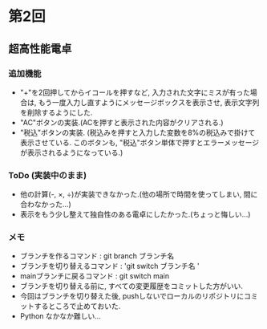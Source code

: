 # 第2回
## 超高性能電卓
### 追加機能
- "+"を2回押してからイコールを押すなど, 入力された文字にミスが有った場合は, もう一度入力し直すようにメッセージボックスを表示させ, 表示文字列を削除するようにした.
- "AC"ボタンの実装.(ACを押すと表示された内容がクリアされる.)
- "税込"ボタンの実装. (税込みを押すと入力した変数を8%の税込みで掛けて表示させている.
このボタンも, "税込"ボタン単体で押すとエラーメッセージが表示されるようになっている.)

### ToDo (実装中のまま)
-  他の計算(-, ×, ÷)が実装できなかった.(他の場所で時間を使ってしまい, 間に合わなかった...)
- 表示をもう少し整えて独自性のある電卓にしたかった.(ちょっと悔しい...)

### メモ
- ブランチを作るコマンド : git branch ブランチ名
- ブランチを切り替えるコマンド : 'git switch ブランチ名 '
- mainブランチに戻るコマンド : git switch main
- ブランチを切り替える前に, すべての変更履歴をコミットした方がいい.
- 今回はブランチを切り替えた後, pushしないでローカルのリポジトリにコミットするところで止めておいた.
- Python なかなか難しい...